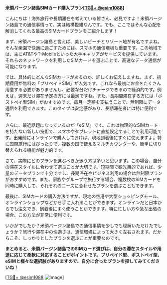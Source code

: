 **米領バージン諸島SIMカード購入プラン[[TG💪+ @esim1088](https://t.me/s/esim1088)]**

こんにちは！海外旅行や長期滞在を考えている皆さん、必見ですよ！米領バージン諸島での通信事情って、実は結構複雑なんです。でも、ここではそんな心配を解消してくれる最高のSIMカードプランをご紹介します！

まず、米領バージン諸島と言えば、美しいビーチとリゾート地が有名ですよね。そんな楽園で快適に過ごすためには、スマホの通信環境も重要です。この地域では、主にAT&TやT-Mobileといった大手キャリアがサービスを提供しています。それらのネットワークを利用したSIMカードを選ぶことで、高速なデータ通信が可能になります。

では、具体的にどんなSIMカードがあるのか、詳しくお伝えしますね。まず、初期費用が無料の「プリペイドSIM」が人気です。これなら最初にお金をたくさん用意する必要がありませんし、必要な分だけチャージできるので経済的です。例えば、週末だけ滞在予定の方には最適ですね。また、長期間滞在する方には「ポストペイ型SIM」がおすすめです。毎月一定額を支払うことで、無制限にデータ通信を利用できます。このタイプは安定感があり、長期滞在者には特に便利です。

さらに、最近話題になっているのが「eSIM」です。これは物理的なSIMカードを持たない新しい技術で、スマホやタブレットに直接設定することで利用可能です。出発前にオンラインで購入しておけば、現地到着後にすぐに使えますよ。特に国際旅行にはぴったりで、複数の国で使えるマルチカウンターや、簡単に切り替えられる機能が魅力的です。

さて、実際にどのプランを選ぶべきか迷う方は多いと思います。この場合、自分の滞在スタイルに合わせて選ぶことが大切です。短期間で観光目的であれば、少量のデータプランで十分ですし、長期滞在やビジネス利用の場合は無制限プランがおすすめです。また、家族やグループで旅行する場合、複数枚のSIMカードを同時に購入して、それぞれのニーズに合わせたプランを選ぶこともできます。

最後に、SIMカードの購入方法ですが、現地の空港や大型ショッピングモール、オンラインショップなどから手に入れることができます。オンラインだと日本からでも注文でき、到着後にすぐ使うことができます。特に忙しい方や急な出張の場合、この方法が非常に便利です。

いかがでしたか？米領バージン諸島での通信事情を少しでも理解いただけたでしょうか？旅行や滞在中の快適さは、通信環境によって大きく左右されます。だからこそ、しっかりとしたプランを選ぶことが重要なのです。

**まとめると、米領バージン諸島でのSIMカード選びは、自分の滞在スタイルや用途に応じて柔軟に対応することがポイントです。プリペイド型、ポストペイ型、eSIMと様々な選択肢がありますので、自分に合ったプランを探してみてくださいね！**

[[TG💪+ @esim1088](https://t.me/s/esim1088) ![Image](https://i.postimg.cc/Y0z9fWf4/image.png)]